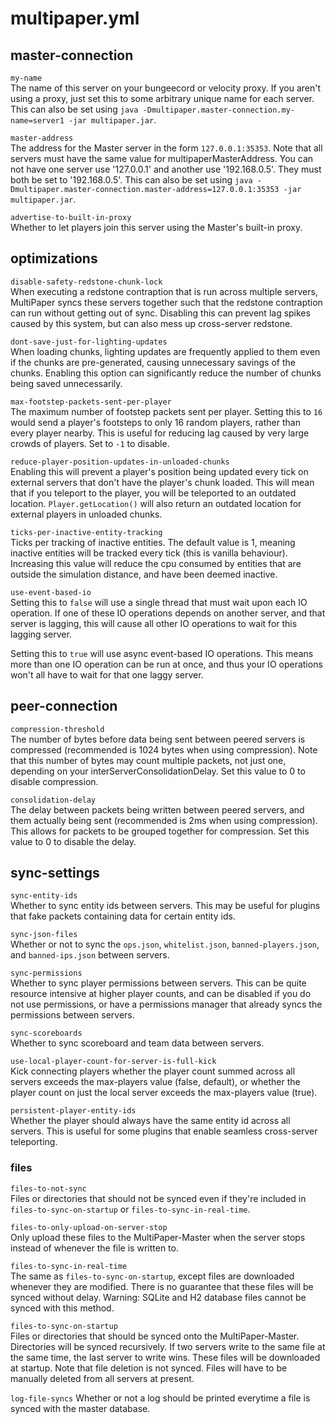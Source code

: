 # multipaper.yml

## master-connection

`my-name`  
The name of this server on your bungeecord or velocity proxy. If you aren't
using a proxy, just set this to some arbitrary unique name for each server.
This can also be set using
`java -Dmultipaper.master-connection.my-name=server1 -jar multipaper.jar`.

`master-address`  
The address for the Master server in the form `127.0.0.1:35353`. Note that all
servers must have the same value for multipaperMasterAddress. You can not have
one server use '127.0.0.1' and another use '192.168.0.5'. They must both be set
to '192.168.0.5'. This can also be set using
`java -Dmultipaper.master-connection.master-address=127.0.0.1:35353 -jar multipaper.jar`.

`advertise-to-built-in-proxy`  
Whether to let players join this server using the Master's built-in proxy.

## optimizations

`disable-safety-redstone-chunk-lock`  
When executing a redstone contraption that is run across multiple servers,
MultiPaper syncs these servers together such that the redstone contraption can
run without getting out of sync. Disabling this can prevent lag spikes caused
by this system, but can also mess up cross-server redstone.

`dont-save-just-for-lighting-updates`  
When loading chunks, lighting updates are frequently applied to them even if
the chunks are pre-generated, causing unnecessary savings of the chunks.
Enabling this option can significantly reduce the number of chunks being saved
unnecessarily.

`max-footstep-packets-sent-per-player`  
The maximum number of footstep packets sent per player. Setting this to `16`
would send a player's footsteps to only 16 random players, rather than every
player nearby. This is useful for reducing lag caused by very large crowds of
players. Set to `-1` to disable.

`reduce-player-position-updates-in-unloaded-chunks`  
Enabling this will prevent a player's position being updated every tick on
external servers that don't have the player's chunk loaded. This will mean that
if you teleport to the player, you will be teleported to an outdated location.
`Player.getLocation()` will also return an outdated location for external
players in unloaded chunks.

`ticks-per-inactive-entity-tracking`  
Ticks per tracking of inactive entities. The default value is 1, meaning
inactive entities will be tracked every tick (this is vanilla behaviour).
Increasing this value will reduce the cpu consumed by entities that are
outside the simulation distance, and have been deemed inactive.

`use-event-based-io`  
Setting this to `false` will use a single thread that must wait upon each IO
operation. If one of these IO operations depends on another server, and that
server is lagging, this will cause all other IO operations to wait for this
lagging server.

Setting this to `true` will use async event-based IO operations. This means
more than one IO operation can be run at once, and thus your IO operations
won't all have to wait for that one laggy server.

## peer-connection

`compression-threshold`  
The number of bytes before data being sent between peered servers is compressed
(recommended is 1024 bytes when using compression). Note that this number of
bytes may count multiple packets, not just one, depending on your
interServerConsolidationDelay. Set this value to 0 to disable compression.

`consolidation-delay`  
The delay between packets being written between peered servers, and them
actually being sent (recommended is 2ms when using compression). This allows
for packets to be grouped together for compression. Set this value to 0 to
disable the delay.

## sync-settings

`sync-entity-ids`  
Whether to sync entity ids between servers. This may be useful for plugins
that fake packets containing data for certain entity ids.

`sync-json-files`  
Whether or not to sync the `ops.json`, `whitelist.json`, `banned-players.json`,
and `banned-ips.json` between servers.

`sync-permissions`  
Whether to sync player permissions between servers. This can be quite resource
intensive at higher player counts, and can be disabled if you do not use
permissions, or have a permissions manager that already syncs the permissions
between servers.

`sync-scoreboards`  
Whether to sync scoreboard and team data between servers.

`use-local-player-count-for-server-is-full-kick`  
Kick connecting players whether the player count summed across all servers
exceeds the max-players value (false, default), or whether the player count on
just the local server exceeds the max-players value (true).

`persistent-player-entity-ids`  
Whether the player should always have the same entity id across all servers.
This is useful for some plugins that enable seamless cross-server teleporting.

### files

`files-to-not-sync`  
Files or directories that should not be synced even if they're included in
`files-to-sync-on-startup` or `files-to-sync-in-real-time`.

`files-to-only-upload-on-server-stop`  
Only upload these files to the MultiPaper-Master when the server stops instead
of whenever the file is written to.

`files-to-sync-in-real-time`  
The same as `files-to-sync-on-startup`, except files are downloaded whenever
they are modified. There is no guarantee that these files will be synced
without delay. Warning: SQLite and H2 database files cannot be synced with
this method.

`files-to-sync-on-startup`  
Files or directories that should be synced onto the MultiPaper-Master.
Directories will be synced recursively. If two servers write to the same file
at the same time, the last server to write wins. These files will be downloaded
at startup. Note that file deletion is not synced. Files will have to be
manually deleted from all servers at present.

`log-file-syncs`
Whether or not a log should be printed everytime a file is synced with the
master database.
